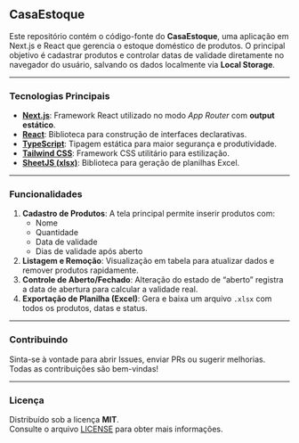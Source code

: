 ## CasaEstoque

Este repositório contém o código-fonte do **CasaEstoque**, uma aplicação em Next.js e React que gerencia o estoque doméstico de produtos. O principal objetivo é cadastrar produtos e controlar datas de validade diretamente no navegador do usuário, salvando os dados localmente via **Local Storage**.

---

### Tecnologias Principais

- **[Next.js](https://nextjs.org/)**: Framework React utilizado no modo _App Router_ com **output estático**.
- **[React](https://react.dev/)**: Biblioteca para construção de interfaces declarativas.
- **[TypeScript](https://www.typescriptlang.org/)**: Tipagem estática para maior segurança e produtividade.
- **[Tailwind CSS](https://tailwindcss.com/)**: Framework CSS utilitário para estilização.
- **[SheetJS (xlsx)](https://docs.sheetjs.com/)**: Biblioteca para geração de planilhas Excel.

---

### Funcionalidades

1. **Cadastro de Produtos**: A tela principal permite inserir produtos com:
    - Nome
    - Quantidade
    - Data de validade
    - Dias de validade após aberto
2. **Listagem e Remoção**: Visualização em tabela para atualizar dados e remover produtos rapidamente.
3. **Controle de Aberto/Fechado**: Alteração do estado de “aberto” registra a data de abertura para calcular a validade real.
4. **Exportação de Planilha (Excel)**: Gera e baixa um arquivo `.xlsx` com todos os produtos, datas e status.

---

### Contribuindo

Sinta-se à vontade para abrir Issues, enviar PRs ou sugerir melhorias.  
Todas as contribuições são bem-vindas!

---

### Licença

Distribuído sob a licença **MIT**.  
Consulte o arquivo [LICENSE](LICENSE) para obter mais informações.
